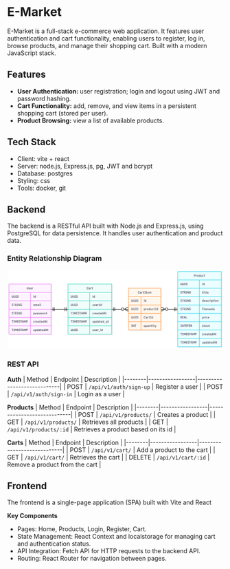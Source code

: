 # E-Market
E-Market is a full-stack e-commerce web application. It features user authentication and cart functionality, enabling users to register, log in, browse products, and manage their shopping cart. Built with a modern JavaScript stack.

## Features
- **User Authentication:** user registration; login and logout using JWT and password hashing.
- **Cart Functionality:** add, remove, and view items in a persistent shopping cart (stored per user).
- **Product Browsing:** view a list of available products.

## Tech Stack
- Client: vite + react
- Server: node.js, Express.js, pg, JWT and bcrypt
- Database: postgres
- Styling: css
- Tools: docker, git

## Backend
The backend is a RESTful API built with Node.js and Express.js, using PostgreSQL for data persistence. It handles user authentication and product data.

### Entity Relationship Diagram
![db-diagram](doc/db-diagram.png)
 
### REST API
**Auth**
| Method | Endpoint        | Description                | 
|--------|-----------------|----------------------------|
| POST   | `/api/v1/auth/sign-up`  | Register a user  |
| POST   | `/api/v1/auth/sign-in`  | Login as a user  |

**Products**
| Method | Endpoint        | Description                | 
|--------|-----------------|----------------------------|
| POST   | `/api/v1/products/`  | Creates a product |
| GET   | `/api/v1/products/`  | Retrieves all products |
| GET   | `/api/v1/products/:id`  | Retrieves a product based on its id |

**Carts**
| Method | Endpoint        | Description                | 
|--------|-----------------|----------------------------|
| POST   | `/api/v1/cart/`  | Add a product to the cart |
| GET   | `/api/v1/cart/`  | Retrieves the cart |
| DELETE   | `/api/v1/cart/:id`  | Remove a product from the cart |

## Frontend
The frontend is a single-page application (SPA) built with Vite and React

**Key Components**
- Pages: Home, Products, Login, Register, Cart.
- State Management: React Context and localstorage for managing cart and authentication status.
- API Integration: Fetch API for HTTP requests to the backend API.
- Routing: React Router for navigation between pages.



